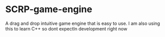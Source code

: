 # SCRP-game-engine
A drag and drop intuitive game engine that is easy to use. I am also using this to learn C++ so dont expectIn development right now
